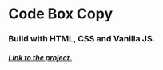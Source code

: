 # Code Box Copy
### Build with HTML, CSS and Vanilla JS.

##### [Link to the project.](https://wahyupriambodo.github.io/code-box-copy/ "Click to visit.")
